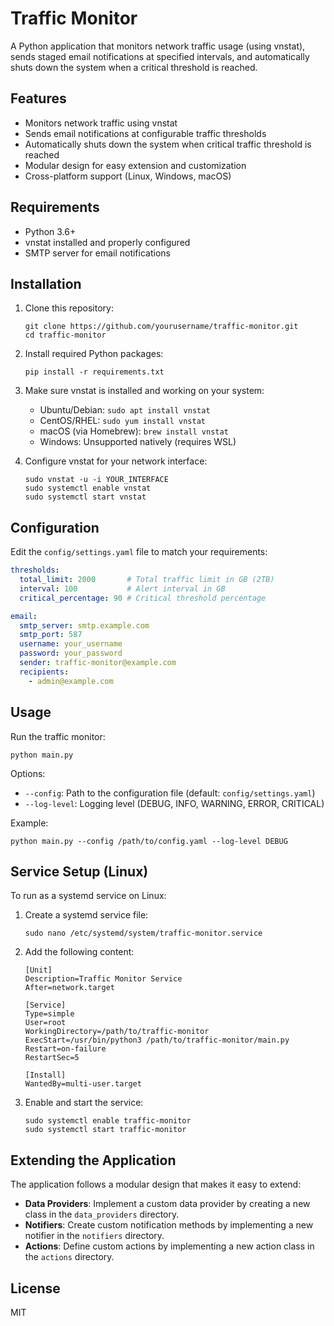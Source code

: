 # Traffic Monitor

A Python application that monitors network traffic usage (using vnstat), sends staged email notifications at specified intervals, and automatically shuts down the system when a critical threshold is reached.

## Features

- Monitors network traffic using vnstat
- Sends email notifications at configurable traffic thresholds
- Automatically shuts down the system when critical traffic threshold is reached
- Modular design for easy extension and customization
- Cross-platform support (Linux, Windows, macOS)

## Requirements

- Python 3.6+
- vnstat installed and properly configured
- SMTP server for email notifications

## Installation

1. Clone this repository:
   ```
   git clone https://github.com/yourusername/traffic-monitor.git
   cd traffic-monitor
   ```

2. Install required Python packages:
   ```
   pip install -r requirements.txt
   ```

3. Make sure vnstat is installed and working on your system:
   - Ubuntu/Debian: `sudo apt install vnstat`
   - CentOS/RHEL: `sudo yum install vnstat`
   - macOS (via Homebrew): `brew install vnstat`
   - Windows: Unsupported natively (requires WSL)

4. Configure vnstat for your network interface:
   ```
   sudo vnstat -u -i YOUR_INTERFACE
   sudo systemctl enable vnstat
   sudo systemctl start vnstat
   ```

## Configuration

Edit the `config/settings.yaml` file to match your requirements:

```yaml
thresholds:
  total_limit: 2000       # Total traffic limit in GB (2TB)
  interval: 100           # Alert interval in GB
  critical_percentage: 90 # Critical threshold percentage

email:
  smtp_server: smtp.example.com
  smtp_port: 587
  username: your_username
  password: your_password
  sender: traffic-monitor@example.com
  recipients:
    - admin@example.com
```

## Usage

Run the traffic monitor:

```
python main.py
```

Options:
- `--config`: Path to the configuration file (default: `config/settings.yaml`)
- `--log-level`: Logging level (DEBUG, INFO, WARNING, ERROR, CRITICAL)

Example:
```
python main.py --config /path/to/config.yaml --log-level DEBUG
```

## Service Setup (Linux)

To run as a systemd service on Linux:

1. Create a systemd service file:
   ```
   sudo nano /etc/systemd/system/traffic-monitor.service
   ```

2. Add the following content:
   ```
   [Unit]
   Description=Traffic Monitor Service
   After=network.target

   [Service]
   Type=simple
   User=root
   WorkingDirectory=/path/to/traffic-monitor
   ExecStart=/usr/bin/python3 /path/to/traffic-monitor/main.py
   Restart=on-failure
   RestartSec=5

   [Install]
   WantedBy=multi-user.target
   ```

3. Enable and start the service:
   ```
   sudo systemctl enable traffic-monitor
   sudo systemctl start traffic-monitor
   ```

## Extending the Application

The application follows a modular design that makes it easy to extend:

- **Data Providers**: Implement a custom data provider by creating a new class in the `data_providers` directory.
- **Notifiers**: Create custom notification methods by implementing a new notifier in the `notifiers` directory.
- **Actions**: Define custom actions by implementing a new action class in the `actions` directory.

## License

MIT 